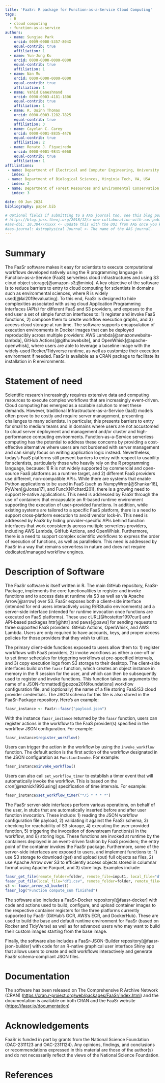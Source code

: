 ```yaml
---
title: 'FaaSr: R package for Function-as-a-Service Cloud Computing'
tags:
  - R
  - cloud computing
  - function-as-a-service
authors:
  - name: Sungjae Park
    orcid: 0009-0000-5357-804X
    equal-contrib: true
    affiliation: 1
  - name: Yun-Jung Ku
    orcid: 0000-0000-0000-0000
    equal-contrib: true
    affiliation: 1
  - name: Nan Mu
    orcid: 0000-0000-0000-0000
    equal-contrib: true
    affiliation: 1
  - name: Vahid Daneshmand
    orcid: 0000-0003-4181-1806
    equal-contrib: true
    affiliation: 1
  - name: R. Quinn Thomas
    orcid: 0000-0003-1282-7825
    equal-contrib: true
    affiliation: 3
  - name: Cayelan C. Carey
    orcid: 0000-0001-8835-4476
    equal-contrib: true
    affiliation: 2
  - name: Renato J. Figueiredo
    orcid: 0000-0001-9841-6060
    equal-contrib: true
    affiliation: 1
affiliations:
 - name: Department of Electrical and Computer Engineering, University of Florida, FL, USA
   index: 1
 - name: Department of Biological Sciences, Virginia Tech, VA, USA
   index: 2
 - name: Department of Forest Resources and Environmental Conservation, Virginia Tech, VA, USA
   index: 3

date: 00 Jun 2024
bibliography: paper.bib

# Optional fields if submitting to a AAS journal too, see this blog post:
# https://blog.joss.theoj.org/2018/12/a-new-collaboration-with-aas-publishing
#aas-doi: 10.3847/xxxxx <- update this with the DOI from AAS once you know it.
#aas-journal: Astrophysical Journal <- The name of the AAS journal.
---
```


# Summary
The FaaSr software makes it easy for scientists to execute computational workflows developed natively using the R programming language in Function-as-a-Service (FaaS) serverless cloud infrastructures and using S3 cloud object storage[@amazon-s3;@minio]. A key objective of the software is to reduce barriers to entry to cloud computing for scientists in domains such as environmental sciences, where R is widely used[@lai2019evaluating]. To this end, FaaSr is designed to hide complexities associated with using cloud Application Programming Interfaces (APIs) for different FaaS and S3 providers, and exposes to the end user a set of simple function interfaces to: 1) register and invoke FaaS functions, 2) compose them to create workflow execution graphs, and 3) access cloud storage at run time. The software supports encapsulation of execution environments in Docker images that can be deployed reproducibly across multiple providers: AWS Lambda[@amazonwebsite-lambda], GitHub Actions[@githubwebsite], and OpenWhisk[@apache-openwhisk], where users are able to leverage a baseline image with the widely-used Rocker/Tidyverse runtime, as well as customize their execution environment if needed. FaaSr is available as a CRAN package to facilitate its installation in R environments. 

# Statement of need
Scientific research increasingly requires extensive data and computing resources to execute complex workflows that are increasingly event-driven. Cloud computing has emerged as a scalable solution to meet these demands. However, traditional Infrastructure-as-a-Service (IaaS) models often prove to be costly and require server management, presenting challenges to many scientists. In particular, this presents barriers to entry for small to medium teams and in domains where users are not accustomed to cloud server deployment and management and/or cluster and high-performance computing environments. Function-as-a-Service serverless computing has the potential to address these concerns by providing a cost-effective alternative where users are not burdened with server management and can simply focus on writing application logic instead. Nevertheless, today’s FaaS platforms still present barriers to entry with respect to usability for scientists, particularly those who heavily rely on the R programming language, because: 1) R is not widely supported by commercial and open-source FaaS platforms as a runtime target, and 2) different FaaS providers use different, non-compatible APIs. While there are systems that enable Python applications to be used in FaaS (such as NumpyWren[@Shankar18], PyWren[@Jonas17], and FuncX[@chard20]), there is a growing need to support R-native applications. This need is addressed by FaaSr through the use of containers that encapsulate an R-based runtime environment supporting the execution of user-provided functions. In addition, while existing systems are tailored to a specific FaaS platform, there is a need to support cross-platform execution to avoid vendor lock-in. This need is addressed by FaaSr by hiding provider-specific APIs behind function interfaces that work consistently across multiple serverless providers, including AWS Lambda, GitHub Actions, and OpenWhisk. Furthermore, there is a need to support complex scientific workflows to express the order of execution of functions, as well as parallelism. This need is addressed by FaaSr in a way that remains serverless in nature and does not require dedicated/managed workflow engines.

# Description of Software
The FaaSr software is itself written in R. The main GitHub repository, FaaSr-Package, implements the core functionalities to register and invoke functions and to access data at runtime via S3 as well as via Apache Arrow[@arrow] over S3. FaaSr exposes both a client-side interface (intended for end users interactively using R/RStudio environments) and a server-side interface (intended for runtime invocation once functions are executed on FaaS platforms). These use cURL[@hostetter1997curl] and API-based packages httr[@httr] and paws[@paws] for sending requests to three supported FaaS providers: GitHub Actions, OpenWhisk, and AWS Lambda. Users are only required to have accounts, keys, and proper access policies for those providers that they wish to utilize.

The primary client-side functions exposed to users allow them to: 1) register workflows with FaaS providers, 2) invoke workflows as either a one-off or to set timer schedules for triggering workflows at pre-specified intervals, and 3) copy execution logs from S3 storage to their desktop. The client-side interfaces build on the  `faasr` function, which creates an object instance in memory in the R session for the user, and which can then be subsequently used to register and invoke functions. This function takes as arguments the name of a JSON-formatted[@pezoa2016foundations] workflow configuration file, and (optionally) the name of a file storing FaaS/S3 cloud provider credentials. The JSON schema for this file is also stored in the FaaSr-Package repository. Here’s an example:

```r
faasr_instance <- FaaSr::faasr("payload.json")
```

With the instance `faasr_instance` returned by the `faasr` function, users can register actions in the workflow to the FaaS provider(s) specified in the workflow JSON configuration. For example: 

```r
faasr_instance$register_workflow()
```

Users can trigger the action in the workflow by using the `invoke_workflow` function. The default action is the first action of the workflow designated in the JSON configuration as `FunctionInvoke`. For example:

```r
faasr_instance$invoke_workflow()
```

Users can also call `set_workflow_timer` to establish a timer event that will automatically invoke the workflow. This is based on the cron[@reznick1993using] specification of time intervals. For example:
 
```r
faasr_instance$set_workflow_timer("*/5 * * * *")
```

The FaaSr server-side interfaces perform various operations, on behalf of the user, in stubs that are automatically inserted before and after user function invocation. These include: 1) reading the JSON workflow configuration file payload, 2) validating it against the FaaSr schema, 3) checking for reachability of S3 storage, 4) executing the user-provided function, 5) triggering the invocation of downstream function(s) in the workflow, and 6) storing logs. These functions are invoked at runtime by the containers deployed in an event-driven fashion by FaaS providers; the entry point of the container invokes the FaaSr package. Furthermore, some of the server-side interfaces are exposed to users, and implement functions to: 1) use S3 storage to download (get) and upload (put) full objects as files, 2) use Apache Arrow over S3 to efficiently access objects stored in columnar format using Apache Parquet, and 3) store logs. Examples include:

```r
faasr_get_file(remote_folder=folder, remote_file=input1, local_file="df0.csv")
faasr_put_file(local_file="df1.csv", remote_folder=folder, remote_file=output1)
s3 <- faasr_arrow_s3_bucket()
faasr_log("Function compute_sum finished")
```

The software also includes a FaaSr-Docker repository[@faasr-docker] with code and actions used to build, configure, and upload container images to the respective container registers for the three platforms currently supported by FaaSr (GitHub’s GCR, AWS’s ECR, and DockerHub). These are used to build the base and default runtime environment for FaaSr (based on Rocker and TidyVerse) as well as for advanced users who may want to build their custom images starting from the base image.

Finally, the software also includes a FaaSr-JSON-Builder repository[@faasr-json-builder] with code for an R-native graphical user interface Shiny app that allows users to create and edit workflows interactively and generate FaaSr schema-compliant JSON files.

# Documentation
The software has been released on The Comprehensive R Archive Network (CRAN) (https://cran.r-project.org/web/packages/FaaSr/index.html) and the documentation is available on both CRAN and the FaaSr website (https://faasr.io/documentation)

# Acknowledgements
FaaSr is funded in part by grants from the National Science Foundation (OAC-2311123 and OAC-2311124). Any opinions, findings, and conclusions or recommendations expressed in this material are those of the author(s) and do not necessarily reflect the views of the National Science Foundation.

# References
